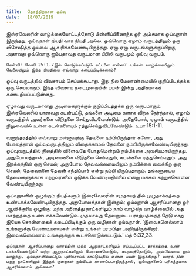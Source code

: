```yaml
---
title:  தேசத்திற்கான ஓய்வு
date:   18/07/2019
---
```


இஸ்ரவேலரின் வாழ்க்கையோட்டத்தோடு பின்னிப்பிணைந்த ஓர் அம்சமாக ஓய்வுநாள் இருந்தது. ஓய்வுநாள் நியதி வார நியதி அல்ல. ஒவ்வொரு ஏழாம் வருடத்திலும் ஒரு விசேஷித்த ஓய்வை ஆச ரிக்கவேண்டியிருந்தது. ஏழு ஏழு வருடங்களுக்குப்பிறகு, அதாவது ஒவ்வொரு ஐம்பதாவது வருடமான யீபிலி வருடமும் ஓய்வு வருடம்.

`கேள்வி: வேவி 25:1-7இல் கொடுக்கப்படும் கட்டளை என்ன? உங்கள் வாழ்க்கையிலும் வேலையிலும் இந்த நியதியை எவ்வாறு கடைப்பிடிக்கலாம்?`

ஓய்வு வருடத்தில் விவசாயம் செய்யக்கூடாது. இது நில மேலாண்மையில் குறிப்பிடத்தக்க ஒரு செயலாகும். இந்த விவசாய நடைமுறையின் பயன் இன்று அதிகமாகக் கண்டறியப்பட்டுள்ளது. 

ஏழாவது வருடமானது அடிமைகளுக்கும் குறிப்பிடத்தக்க ஒரு வருடமாகும். இஸ்ரவேலரில் யாராவது கடன்பட்டு, தங்களை அடிமை களாக விற்க நேர்ந்தால், ஏழாம் வருடத்தில் அவர்களை விடுதலை செய்துவிடவேண்டும். அதேபோல், ஏழாம் வருடத்தில் நிலுவையில் உள்ள கடன்களையும் ரத்துசெய்துவிடவேண்டும். உபா 15:1-11.

வனாந்தரத்தில் எவ்வாறு மன்னாவுக்கு தேவனை நம்பியிருந்தார் களோ, அது போலத்தான் ஓய்வுவருடத்திலும் விதைக்காமல் தேவனை நம்பியிருக்கவேண்டியிருந்தது. ஓய்வுவருடத்தில் நிலத்தில் விளைவதே போதுமென்றும் நம்பிக்கை அவசியமாயிருந்தது. அதுபோலத்தான், அடிமைகளை விடுதலை செய்வதும், கடன்களை ரத்துசெய்வதும். அது இரக்கத்தின் ஒரு செயல்; அதுபோல தேவவல்லமையிலும் நம்பிக்கை வைக்கிற ஒரு செயல்; தேவைகளை தேவன் சந்திப்பார் என்று நம்பி யிருப்பதாகும். தங்களுடைய தேவைகளுக்காக மற்றவர்களை ஒடுக்க வேண்டியதில்லை என்று மக்கள் கற்றுக்கொள்ள வேண்டியிருந்தது.

ஓய்வுநாளின் ஒழுங்கும் நியதிகளும் இஸ்ரவேலரின் சமுதாயத் தில் முழுதாக்கத்தை உண்டாக்கவேண்டியிருந்தது. அதுபோலத்தான் இன்றும்; ஓய்வுநாள் ஆசரிப்பானது ஓர் ஆவிக்குரிய  ஒழுங்கு; மற்ற அனைத்து நாட்களிலும் நாம் வாழ்கிற வாழ்க்கையில் அது மாற்றத்தை உண்டாக்கவேண்டும். முதலாவது தேவனுடைய ராஜ்யத்தைத் தேடு மாறு இயேசு சொன்னதைக் கடைப்பிடிக்கும் ஒரு வழிதான் ஓய்வுநாள். ‘இவைகளெல்லாம் உங்களுக்கு வேண்டியவைகள் என்று உங்கள் பரமபிதா அறிந்திருக்கிறார். இவைகளெல்லாம் உங்களுக்குக் கூடக்கொடுக்கப்படும்.’ மத் 6:32,33.

`ஓய்வுநாள் ஆசரிப்பானது வாரத்தின் மற்ற ஆறுநாட்களிலும் எப்படிப்பட்ட தாக்கத்தை உண் டாக்கவேண்டும்? மற்ற ஆறுநாட்களிலும் பேராசையோடும், சுயநலத்தோடும், அன்பில்லாம லும் வாழ்ந்து, ஓய்வுநாளில்மட்டும் புனிதராய்க் காட்டுவதில் என்ன பயன் இருக்கிறது? வாரத் தின் மற்ற நாட்களிலும் இந்தக் குறைகள் நம்மிடம் காணப்படாதிருந்தால், ஓய்வுநாளைப் பரிசுத்தமாக ஆசரிக்கலாம் அல்லவா?`